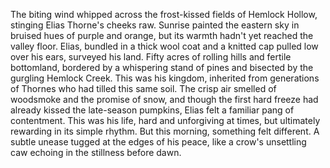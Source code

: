 The biting wind whipped across the frost-kissed fields of Hemlock Hollow, stinging Elias Thorne's cheeks raw.  Sunrise painted the eastern sky in bruised hues of purple and orange, but its warmth hadn't yet reached the valley floor.  Elias, bundled in a thick wool coat and a knitted cap pulled low over his ears, surveyed his land.  Fifty acres of rolling hills and fertile bottomland, bordered by a whispering stand of pines and bisected by the gurgling Hemlock Creek. This was his kingdom, inherited from generations of Thornes who had tilled this same soil.  The crisp air smelled of woodsmoke and the promise of snow, and though the first hard freeze had already kissed the late-season pumpkins, Elias felt a familiar pang of contentment.  This was his life, hard and unforgiving at times, but ultimately rewarding in its simple rhythm. But this morning, something felt different. A subtle unease tugged at the edges of his peace, like a crow's unsettling caw echoing in the stillness before dawn.
